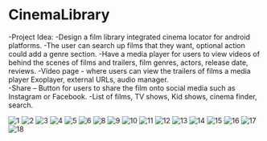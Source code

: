 # CinemaLibrary

-Project Idea: 
  -Design a film library integrated cinema locator for android platforms.
  -The user can search up films that they want, optional action could add a genre section.
  -Have a media player for users to view videos of behind the scenes of films and trailers, film genres, actors, release date, reviews.
  -Video page - where users can view the trailers of films a media player Exoplayer, external URLs, audio manager.  
  -Share – Button for users to share the film onto social media such as Instagram or Facebook. 
  -List of films, TV shows, Kid shows, cinema finder, search.


![1](https://user-images.githubusercontent.com/53597251/159403184-a3247323-4b3b-4deb-a906-51eac56850c7.png)
![2](https://user-images.githubusercontent.com/53597251/159403214-4706bc53-37b3-4ba8-96d3-8b46eff4ce01.png)
![3](https://user-images.githubusercontent.com/53597251/159403224-ad7ee734-7856-4e79-95c1-0f8818f44804.png)
![4](https://user-images.githubusercontent.com/53597251/159403234-dba98919-a326-42d0-ba86-feeb333e978e.png)
![5](https://user-images.githubusercontent.com/53597251/159403239-6707643b-ca76-4f51-b7da-e7da927c12fe.png)
![6](https://user-images.githubusercontent.com/53597251/159403243-ef376bc4-d840-4c9c-bbf2-e202ecfddd18.png)
![8](https://user-images.githubusercontent.com/53597251/159403253-4586d8ec-0c31-4879-ac51-21b9e03e6af8.png)
![9](https://user-images.githubusercontent.com/53597251/159403259-3032f3a5-f481-4bb1-9a51-891c860c1290.png)
![10](https://user-images.githubusercontent.com/53597251/159403269-0ee48b91-bebf-42ce-953f-6340f811d461.png)
![11](https://user-images.githubusercontent.com/53597251/159403274-566478f1-7bb6-41b9-a779-dc1d2d4a0877.png)
![12](https://user-images.githubusercontent.com/53597251/159403279-b7b85cb3-3f3a-46f8-b0c9-c6d5e92a7765.png)
![13](https://user-images.githubusercontent.com/53597251/159403286-ae0bd04c-6e57-442f-8371-fbc07127a9bf.png)
![14](https://user-images.githubusercontent.com/53597251/159403292-2e0ae79e-8b02-4e7c-823d-47d558d2c8ad.png)
![15](https://user-images.githubusercontent.com/53597251/159403294-57f2cf9e-f781-480e-a392-822028fd9657.png)
![16](https://user-images.githubusercontent.com/53597251/159403296-d31ad78b-14b2-4d08-a017-902b48351a25.png)
![17](https://user-images.githubusercontent.com/53597251/159403300-3739b1e6-397e-42cd-b6df-7345d4a6581a.png)
![18](https://user-images.githubusercontent.com/53597251/159403305-1ecc9fbb-cfdf-42e9-9589-9974b00fea4c.png)
